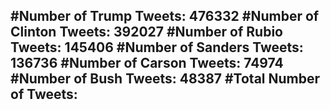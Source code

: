 #Number of Trump Tweets: 476332
#Number of Clinton Tweets: 392027
#Number of Rubio Tweets: 145406
#Number of Sanders Tweets: 136736
#Number of Carson Tweets: 74974
#Number of Bush Tweets: 48387
#Total Number of Tweets:  
---
